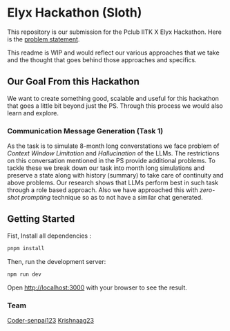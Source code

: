 # Elyx Hackathon (Sloth)
This repository is our submission for the Pclub IITK X Elyx Hackathon. Here is the [problem statement](docs/Elyx%20Life%20-%20Hackathon%20Problem%20Statement%20.pdf). 

This readme is WIP and would reflect our various approaches that we take and the thought that goes behind those approaches and specifics.

## Our Goal From this Hackathon
We want to create something good, scalable and useful for this hackathon that goes a little bit beyond just the PS.
Through this process we would also learn and explore. 

### Communication Message Generation (Task 1)
As the task is to simulate 8-month long converstations we face problem of *Context Window Limitation* and *Hallucination* of the LLMs. The restrictions on this conversation mentioned in the PS provide additional problems. To tackle these we break down our task into month long simulations and preserve a state along with history (summary) to take care of continuity and above problems. Our research shows that LLMs perform best in such task through a role based approach. Also we have approached this with *zero-shot prompting* technique so as to not have a similar chat generated. 

## Getting Started
Fist, Install all dependencies :

```bash
pnpm install
```

Then, run the development server:

```bash
npm run dev
```

Open [http://localhost:3000](http://localhost:3000) with your browser to see the result.

### Team
[Coder-senpai123](https:github.com/coder-senpai123/)
[Krishnaag23](https://github.com/krishnaag23/)